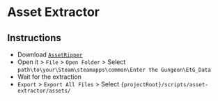 # Asset Extractor

## Instructions

- Download [`AssetRipper`](https://github.com/AssetRipper/AssetRipper)
- Open it > `File` > `Open Folder` > Select `path\to\your\Steam\steamapps\common\Enter the Gungeon\EtG_Data`
- Wait for the extraction
- `Export` > `Export All Files` > Select `{projectRoot}/scripts/asset-extractor/assets/`
